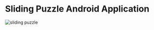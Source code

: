 # Sliding Puzzle Android Application

![sliding puzzle](https://user-images.githubusercontent.com/76514241/119777433-1ac62d80-bf01-11eb-9f99-9985c707d684.PNG)
